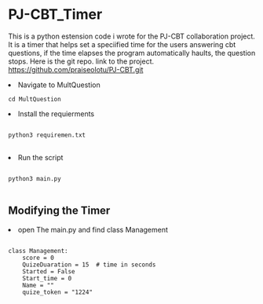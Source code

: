 # PJ-CBT_Timer

This is a python estension code i wrote for the PJ-CBT collaboration project.
It is a timer that helps set a speciified time for the users answering cbt questions,
if the time elapses the program automatically haults, the question stops.
Here is the git repo. link to the project. https://github.com/praiseolotu/PJ-CBT.git

<li>
Navigate to MultQuestion
<pre>
<code>cd MultQuestion</code>
</pre>
</li>
<li>
Install the requierments
<pre>
<code>
python3 requiremen.txt
</code>
</pre>

</li>

<li>
Run the script
<pre>
<code>
python3 main.py
</code>
</pre>
</li>

## Modifying the Timer

<li>
open The main.py and find class Management
<pre>
<code>
class Management:
    score = 0
    QuizeDuaration = 15  # time in seconds
    Started = False
    Start_time = 0
    Name = ""
    quize_token = "1224"
</code>
</pre>
</li>

